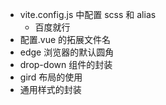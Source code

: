 - vite.config.js 中配置 scss 和 alias
  - 百度就行
- 配置.vue 的拓展文件名
- edge 浏览器的默认圆角
- drop-down 组件的封装
- gird 布局的使用
- 通用样式的封装
